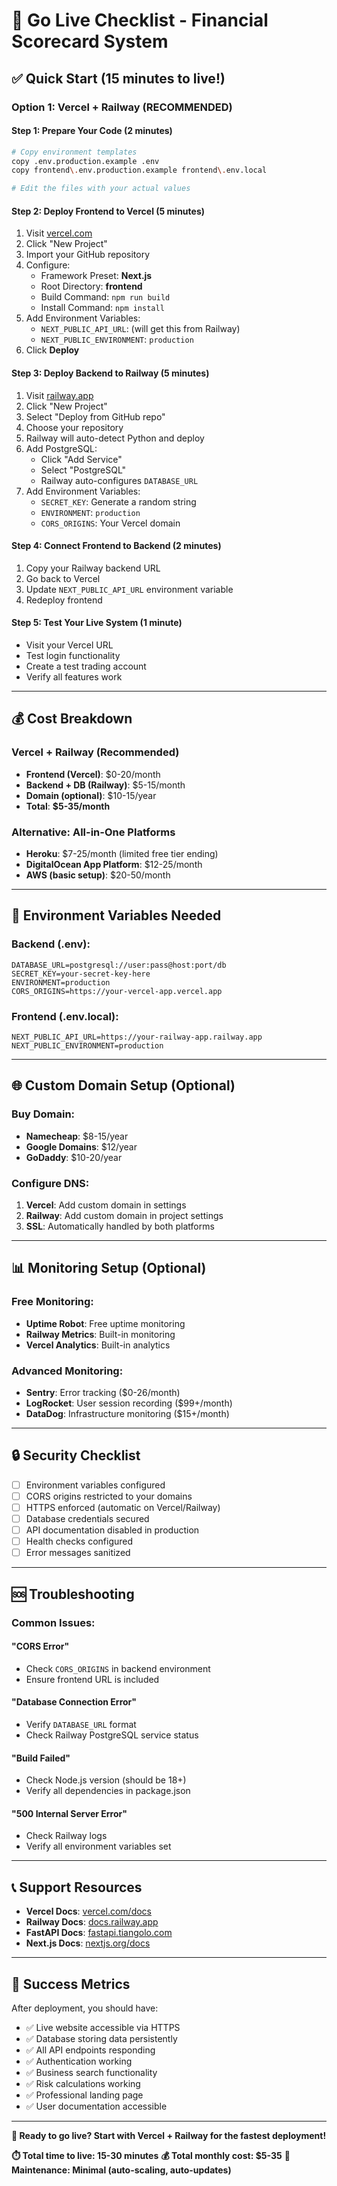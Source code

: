 # 🚀 Go Live Checklist - Financial Scorecard System

## ✅ **Quick Start (15 minutes to live!)**

### **Option 1: Vercel + Railway (RECOMMENDED)**

#### **Step 1: Prepare Your Code (2 minutes)**
```bash
# Copy environment templates
copy .env.production.example .env
copy frontend\.env.production.example frontend\.env.local

# Edit the files with your actual values
```

#### **Step 2: Deploy Frontend to Vercel (5 minutes)**
1. Visit [vercel.com](https://vercel.com)
2. Click "New Project"
3. Import your GitHub repository
4. Configure:
   - Framework Preset: **Next.js**
   - Root Directory: **frontend**
   - Build Command: `npm run build`
   - Install Command: `npm install`
5. Add Environment Variables:
   - `NEXT_PUBLIC_API_URL`: (will get this from Railway)
   - `NEXT_PUBLIC_ENVIRONMENT`: `production`
6. Click **Deploy**

#### **Step 3: Deploy Backend to Railway (5 minutes)**
1. Visit [railway.app](https://railway.app)
2. Click "New Project"
3. Select "Deploy from GitHub repo"
4. Choose your repository
5. Railway will auto-detect Python and deploy
6. Add PostgreSQL:
   - Click "Add Service"
   - Select "PostgreSQL"
   - Railway auto-configures `DATABASE_URL`
7. Add Environment Variables:
   - `SECRET_KEY`: Generate a random string
   - `ENVIRONMENT`: `production`
   - `CORS_ORIGINS`: Your Vercel domain

#### **Step 4: Connect Frontend to Backend (2 minutes)**
1. Copy your Railway backend URL
2. Go back to Vercel
3. Update `NEXT_PUBLIC_API_URL` environment variable
4. Redeploy frontend

#### **Step 5: Test Your Live System (1 minute)**
- Visit your Vercel URL
- Test login functionality
- Create a test trading account
- Verify all features work

---

## 💰 **Cost Breakdown**

### **Vercel + Railway (Recommended)**
- **Frontend (Vercel)**: $0-20/month
- **Backend + DB (Railway)**: $5-15/month
- **Domain (optional)**: $10-15/year
- **Total**: **$5-35/month**

### **Alternative: All-in-One Platforms**
- **Heroku**: $7-25/month (limited free tier ending)
- **DigitalOcean App Platform**: $12-25/month
- **AWS (basic setup)**: $20-50/month

---

## 🔧 **Environment Variables Needed**

### **Backend (.env):**
```env
DATABASE_URL=postgresql://user:pass@host:port/db
SECRET_KEY=your-secret-key-here
ENVIRONMENT=production
CORS_ORIGINS=https://your-vercel-app.vercel.app
```

### **Frontend (.env.local):**
```env
NEXT_PUBLIC_API_URL=https://your-railway-app.railway.app
NEXT_PUBLIC_ENVIRONMENT=production
```

---

## 🌐 **Custom Domain Setup (Optional)**

### **Buy Domain:**
- **Namecheap**: $8-15/year
- **Google Domains**: $12/year
- **GoDaddy**: $10-20/year

### **Configure DNS:**
1. **Vercel**: Add custom domain in settings
2. **Railway**: Add custom domain in project settings
3. **SSL**: Automatically handled by both platforms

---

## 📊 **Monitoring Setup (Optional)**

### **Free Monitoring:**
- **Uptime Robot**: Free uptime monitoring
- **Railway Metrics**: Built-in monitoring
- **Vercel Analytics**: Built-in analytics

### **Advanced Monitoring:**
- **Sentry**: Error tracking ($0-26/month)
- **LogRocket**: User session recording ($99+/month)
- **DataDog**: Infrastructure monitoring ($15+/month)

---

## 🔒 **Security Checklist**

- [ ] Environment variables configured
- [ ] CORS origins restricted to your domains
- [ ] HTTPS enforced (automatic on Vercel/Railway)
- [ ] Database credentials secured
- [ ] API documentation disabled in production
- [ ] Health checks configured
- [ ] Error messages sanitized

---

## 🆘 **Troubleshooting**

### **Common Issues:**

#### **"CORS Error"**
- Check `CORS_ORIGINS` in backend environment
- Ensure frontend URL is included

#### **"Database Connection Error"**
- Verify `DATABASE_URL` format
- Check Railway PostgreSQL service status

#### **"Build Failed"**
- Check Node.js version (should be 18+)
- Verify all dependencies in package.json

#### **"500 Internal Server Error"**
- Check Railway logs
- Verify all environment variables set

---

## 📞 **Support Resources**

- **Vercel Docs**: [vercel.com/docs](https://vercel.com/docs)
- **Railway Docs**: [docs.railway.app](https://docs.railway.app)
- **FastAPI Docs**: [fastapi.tiangolo.com](https://fastapi.tiangolo.com)
- **Next.js Docs**: [nextjs.org/docs](https://nextjs.org/docs)

---

## 🎯 **Success Metrics**

After deployment, you should have:
- ✅ Live website accessible via HTTPS
- ✅ Database storing data persistently
- ✅ All API endpoints responding
- ✅ Authentication working
- ✅ Business search functionality
- ✅ Risk calculations working
- ✅ Professional landing page
- ✅ User documentation accessible

---

**🚀 Ready to go live? Start with Vercel + Railway for the fastest deployment!**

**⏱️ Total time to live: 15-30 minutes**
**💰 Total monthly cost: $5-35**
**🔧 Maintenance: Minimal (auto-scaling, auto-updates)**